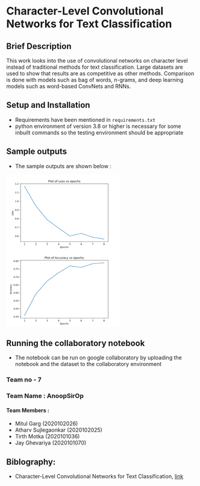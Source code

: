 
# Character-Level Convolutional Networks for Text Classification

## Brief Description

This work looks into the use of convolutional
networks on character level instead of
traditional methods for text classification. Large
datasets are used to show that results are as
competitive as other methods. Comparison is
done with models such as bag of words,
n-grams, and deep learning models such as
word-based ConvNets and RNNs.

## Setup and Installation

- Requirements have been mentioned in `requirements.txt` 
- python environment of version 3.8 or higher is necessary for some inbuilt commands so the testing environment should be appropriate

## Sample outputs

- The sample outputs are shown below :


<img src="plot1.png" width="300" height="200">

<img src="plot2.png" width="300" height="200">

## Running the collaboratory notebook

- The notebook can be run on google collaboratory by uploading the notebook and the dataset to the collaboratory environment

### Team no - 7

### Team Name : AnoopSirOp

#### Team Members : 
- Mitul Garg (2020102026)
- Atharv Sujlegaonkar (2020102025)
- Tirth Motka (2020101036)
- Jay Ghevariya (2020101070)

## Biblography:
- Character-Level Convolutional Networks for Text Classification, [link](https://github.com/Patel-Technologies/Text-Classification-CNN/blob/main/Research_Paper.pdf) 
